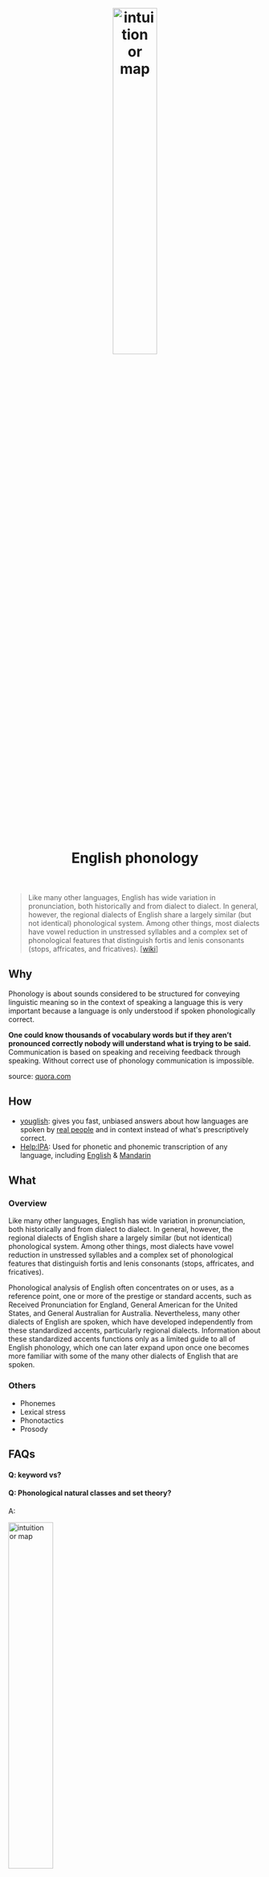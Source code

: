 <h1 align="center">
<br>
	<a href="https://linguistics4lls.weebly.com/phonology.html">
  <img src="https://i.imgur.com/SfzeDbG.png" alt="intuition or map" width=42%">
  </a>
  <br><br>
English phonology
  <br><br>
</h1>

> Like many other languages, English has wide variation in pronunciation, both historically and from dialect to dialect. In general, however, the regional dialects of English share a largely similar (but not identical) phonological system. Among other things, most dialects have vowel reduction in unstressed syllables and a complex set of phonological features that distinguish fortis and lenis consonants (stops, affricates, and fricatives). [[wiki](https://www.wikiwand.com/en/English_phonology#/overview)]

## Why 

Phonology is about sounds considered to be structured for conveying linguistic meaning so in the context of speaking a language this is very important because a language is only understood if spoken phonologically correct.

**One could know thousands of vocabulary words but if they aren’t pronounced correctly nobody will understand what is trying to be said.** Communication is based on speaking and receiving feedback through speaking. Without correct use of phonology communication is impossible.

source: [quora.com](https://www.quora.com/Why-is-phonology-considered-to-be-important)

## How

* [youglish](https://youglish.com/): gives you fast, unbiased answers about how languages are spoken by [real people](https://youglish.com/about) and in context instead of what's prescriptively correct.
* [Help:IPA](https://en.wikipedia.org/wiki/Help:IPA): Used for phonetic and phonemic transcription of any language, including [English](https://en.wikipedia.org/wiki/Help:IPA/English) & [Mandarin](https://en.wikipedia.org/wiki/Help:IPA/Mandarin)

## What 

### Overview 

Like many other languages, English has wide variation in pronunciation, both historically and from dialect to dialect. In general, however, the regional dialects of English share a largely similar (but not identical) phonological system. Among other things, most dialects have vowel reduction in unstressed syllables and a complex set of phonological features that distinguish fortis and lenis consonants (stops, affricates, and fricatives).

Phonological analysis of English often concentrates on or uses, as a reference point, one or more of the prestige or standard accents, such as Received Pronunciation for England, General American for the United States, and General Australian for Australia. Nevertheless, many other dialects of English are spoken, which have developed independently from these standardized accents, particularly regional dialects. Information about these standardized accents functions only as a limited guide to all of English phonology, which one can later expand upon once one becomes more familiar with some of the many other dialects of English that are spoken.


### Others

* Phonemes
* Lexical stress
* Phonotactics
* Prosody

## FAQs

#### Q: keyword vs?


#### Q: Phonological natural classes and set theory?

A:

<a href="https://allthingslinguistic.com/post/33605639325/phonological-natural-classes-and-set-theory">
<img src="https://i.imgur.com/QZteqrt.png" alt="intuition or map" width=42%">
</a>

#### Q: Why Phonological Awareness Is Important for Reading and Spelling?

A: 

* Phoneme awareness is **necessary** for learning and using the alphabetic code
* Phoneme awareness **predicts** later outcomes in reading and spelling
* The majority of poor readers have relative difficulty with phoneme awareness and other phonological skills
* Instruction in phoneme awareness is **beneficial** for novice readers and spellers
* Phonological awareness interacts with and **facilitates** the development of vocabulary and word consciousness

source: [readingrockets.org](https://www.readingrockets.org/article/why-phonological-awareness-important-reading-and-spelling)


